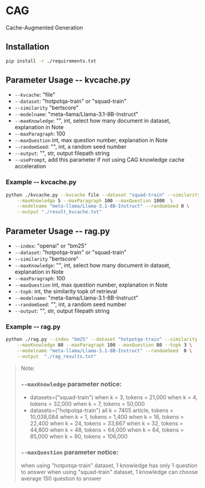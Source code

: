 # CAG
Cache-Augmented Generation

## Installation 
```bash
pip install -r ./requirements.txt
```

## Parameter Usage -- kvcache.py
- `--kvcache`: "file"
- `--dataset`: "hotpotqa-train" or "squad-train"
- `--similarity` "bertscore"
- `--modelname`: "meta-llama/Llama-3.1-8B-Instruct"
- `--maxKnowledge`: "", int, select how many document in dataset, explanation in Note
- `--maxParagraph`: 100
- `--maxQuestion` int, max question number, explanation in Note
- `--randomSeed`: "", int, a random seed number
- `--output`: "", str, output filepath string
- `--usePrompt`, add this parameter if not using CAG knowledge cache acceleration 

### Example -- kvcache.py
```bash
python ./kvcache.py --kvcache file --dataset "squad-train" --similarity bertscore \
    --maxKnowledge 5 --maxParagraph 100 --maxQuestion 1000  \
    --modelname "meta-llama/Llama-3.1-8B-Instruct" --randomSeed 0 \
    --output "./result_kvcache.txt"
```

## Parameter Usage -- rag.py
- `--index`: "openai" or "bm25"
- `--dataset`: "hotpotqa-train" or "squad-train"
- `--similarity` "bertscore"
- `--maxKnowledge`: "", int, select how many document in dataset, explanation in Note
- `--maxParagraph`: 100
- `--maxQuestion` int, max question number, explanation in Note
- `--topk`: int, the similarity topk of retrieval
- `--modelname`: "meta-llama/Llama-3.1-8B-Instruct"
- `--randomSeed`: "", int, a random seed number
- `--output`: "", str, output filepath string

### Example -- rag.py
```bash
python ./rag.py --index "bm25" --dataset "hotpotqa-train" --similarity bertscore \
    --maxKnowledge 80 --maxParagraph 100 --maxQuestion 80 --topk 3 \
    --modelname "meta-llama/Llama-3.1-8B-Instruct" --randomSeed  0 \
    --output  "./rag_results.txt"
```

> Note:
> ### `--maxKnowledge` parameter notice:
> - datasets=("squad-train")
>   when k = 3, tokens = 21,000
>   when k = 4, tokens = 32,000
>   when k = 7, tokens = 50,000
> - datasets=("hotpotqa-train")
>   all k = 7405 article, tokens = 10,038,084 
>   when k = 1, tokens = 1,400
>   when k = 16, tokens = 22,400
>   when k = 24, tokens = 33,667
>   when k = 32, tokens = 44,800
>   when k = 48, tokens = 64,000
>   when k = 64, tokens = 85,000
>   when k = 80, tokens = 106,000
>
> ### `--maxQuestion` parameter notice:
> when using "hotpotqa-train" dataset, 1 knowledge has only 1 question to answer
> when using "squad-train" dataset, 1 knowledge can choose average 150 question to answer
> 



